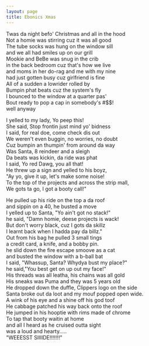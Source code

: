 ```yaml
---
layout: page
title: Ebonics Xmas
---
```


Twas da night befo' Christmas and all in the hood<br>
Not a homie was stirring cuz it was all good<br>
The tube socks was hung on the window sill<br>
and we all had smiles up on our grill<br>
Mookie and BeBe was snug in the crib<br>
in the back bedroom cuz that's how we live<br>
and moms in her do-rag and me with my nine<br>
had just gotten busy cuz girlfriend is fine<br>
All of a sudden a lowrider rolled by<br>
Bumpin phat beats cuz the system's fly<br>
I bounced to the window at a quarter pas'<br>
Bout ready to pop a cap in somebody's #$$!<br>
well anyway

I yelled to my lady, Yo peep this!<br>
She said, Stop frontin just mind yo' bidness<br>
I said, for real doe, come check dis out<br>
We weren't even buggin, no worries, no doubt<br>
Cuz bumpin an thumpin' from around da way<br>
Was Santa, 8 reindeer and a sleigh<br>
Da beats was kickin, da ride was phat<br>
I said, Yo red Dawg, you all that!<br>
He threw up a sign and yelled to his boyz,<br>
"Ay yo, give it up, let's make some noise!<br>
To the top of the projects and across the strip mall,<br>
We gots ta go, I got a booty call!"

He pulled up his ride on the top a da roof<br>
and sippin on a 40, he busted a move<br>
I yelled up to Santa, "Yo ain't got no stack!"<br>
he said, "Damn homie, deese projects is wack!<br>
But don't worry black, cuz I gots da skillz<br>
I learnt back when I hadda pay da billz."<br>
Out from his bag he pulled 3 small tings<br>
a credit card, a knife, and a bobby pin.<br>
he slid down the fire escape smoove as a cat<br>
and busted the window with a b-ball bat<br>
I said, "Whassup, Santa? Whydya bust my place?"<br>
he said,"You best get on up out my face!"<br>
His threads was all leatha, his chains was all gold<br>
His sneaks was Puma and they was 5 years old<br>
He dropped down the duffle, Clippers logo on the side<br>
Santa broke out da loot and my mouf popped open wide.<br>
A wink of his eye and a shine off his god toof<br>
He cabbage patched his way back onto the roof<br>
He jumped in his hooptie with rims made of chrome<br>
To tap that booty waitin at home<br>
and all I heard as he cruised outta sight<br>
was a loud and hearty.....<br>
"WEEESST SIIIIDE!!!!!!!" 
